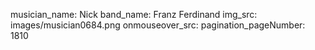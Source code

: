 musician_name: Nick
band_name: Franz Ferdinand
img_src: images/musician0684.png
onmouseover_src: 
pagination_pageNumber: 1810